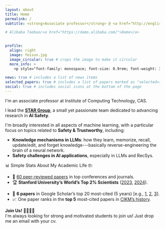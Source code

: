 ```yaml
---
layout: about
title: Home
permalink: /
subtitle: <strong>Associate professor</strong> @ <a href="http://english.ict.cas.cn/">ICT, CAS</a> &nbsp;•&nbsp; <a href="https://ict-star.github.io/">STAR Group</a> &nbsp;•&nbsp; <strong>Previously:</strong> Alibaba ← ICT, CAS ← BIT

# Alibaba Taobao/<a href="https://damo.alibaba.com/">Damo</a>

 
profile:
  align: right
  image: feisun.jpg
  image_circular: true # crops the image to make it circular
  more_info: >
    <p style="font-family: monospace; font-size: 0.9rem; font-weight: 300; margin-bottom: 1rem;">An Asian man wearing sunglasses and a red T-shirt with the infinity symbol, standing on top of Shurijo Castle, Okinawa</p>

news: true # includes a list of news items
selected_papers: true # includes a list of papers marked as "selected={true}"
social: true # includes social icons at the bottom of the page
---
```

<!-- 
  <p>Shurijo Castle, Okinawa</p>
  <p>A T-shirt with infinity symbol</p> -->


I'm an associate professor at Institute of Computing Technology, CAS.

I lead the [**STAR Group**](https://ict-star.github.io/), a small yet passionate team dedicated to advancing research in **AI Safety**.

I'm broadly interested in all aspects of machine learning, with a particular focus on topics related to **Safety & Trustworthy**, including:

* **Knowledge mechanisms in LLMs**: how they learn, memorize, recall, update/edit, and forget knowledge---basically reverse-engineering the brain of a neural network.
* **Safety challenges in AI applications**, especially in LLMs and RecSys.

📊 Simple Stats About My Academic Life 🤓:
* 📝 [60 peer-reviewed papers](https://scholar.google.com/citations?user=OlRxBhcAAAAJ) in top conferences and journals.
* 🏆 **Stanford University’s World’s Top 2% Scientists** ([2023](https://elsevier.digitalcommonsdata.com/datasets/btchxktzyw/6), [2024](https://elsevier.digitalcommonsdata.com/datasets/btchxktzyw/7)).
<!-- * 🌟 **6 papers** ranked among the **top 20** most-cited papers on Google Scholar (5Y). -->
* 🌟 **6 papers** in Google Scholar’s top 20 most-cited (5 years) [e.g., [1](https://scholar.google.com/citations?hl=en&vq=eng_databasesinformationsystems&view_op=list_hcore&venue=HdCtgB7kxZAJ.2024), [2](https://scholar.google.com/citations?hl=en&vq=eng_enggeneral&view_op=list_hcore&venue=AcMeFkiQ6ZEJ.2024), [3](https://scholar.google.com/citations?hl=en&vq=eng_databasesinformationsystems&view_op=list_hcore&venue=6AbX1YWluE4J.2024)].
* 📈 One paper ranks in the **top 5** most-cited papers in [CIKM’s history](https://www.semanticscholar.org/venue?name=cikm&sort=total-citations).

**Join Us!** 👩‍💻👨‍💻  
I'm always looking for strong and motivated students to join us! Just drop me an email with your cv. 

<!-- and a brief statement of your research interests.   -->

<!-- On a personal note, I recently became a father to a lovely baby girl and am also raising a playful two-year-old dog. These days, my travels are mostly limited to attending academic conferences 😂. -->



<!-- Now, I'm an associate professor at ICT, CAS. Prior to joining ICT, I was an algorithm expert at Alibaba. I recieved my PhD degree from the CAS Key Lab of Network Data Science and Technology in Institute of Computing Technology, Chinese Academy of Sciences under the supervision of Prof. Jun Xu and Prof. Jiafeng Guo, and Prof. Xueqi Cheng in July 2017. -->

<!-- Our team is focused on solving challenging problems at the intersection of AI x Biotech, building a fully-integrated AI platform for drug discovery.
If this resonates with you, we are actively hiring (full-time + internships)! -->

<!-- I have authored over 60 peer-reviewed publications in top-tier conferences such as ACL, WWW, and NeurIPS, as well as prestigious journals like TOIS and CSUR. Several of my works are recognized as highly cited on Google Scholar, with **6 papers ranking in the top 20 most-cited papers in the past 5 years**. I have also contributed as SPC or PC members over top conferences such as ACL, NeurIPS, ICML, IJCAI, AAAI and the invited reviewer for prestigious journals such as TOIS, TKDE, CSUR. I received the Best Long Paper Mention in RecSys 2019, and was selected by Stanford University as one of the [World’s Top 2% Scientists](https://elsevier.digitalcommonsdata.com/datasets/btchxktzyw/7) in 2023 and 2024. My research interests include NLP and RecSys, particularly in safety issues in these fields. -->

<!-- - BIT (2005-2009, 2009-2012); ICT CAS (2012--2017)
- Three years at **Taobao**, the larget Chinese E-con recommender system (recsys).
- Two years at **Alibaba Damo**, focusing on safety issues in recsys.
- [**60+ publications**](https://scholar.google.com/citations?user=OlRxBhcAAAAJ) in top-tier conferences and journals.
- **6 papers** ranking among the top 20 most-cited papers on Google Scholar (5 years).
- **Best Long Paper Mention** at **RecSys 2019**.
- **Stanford University’s World’s Top 2% Scientists** ([2023](https://elsevier.digitalcommonsdata.com/datasets/btchxktzyw/6), [2024](https://elsevier.digitalcommonsdata.com/datasets/btchxktzyw/7)). -->

